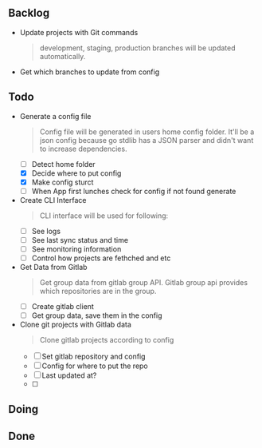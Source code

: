 ## Backlog

- Update projects with Git commands
    > development, staging, production branches will be updated automatically.
- Get which branches to update from config

## Todo

- Generate a config file
    > Config file will be generated in users home config folder. It'll be a json config because go stdlib has  a JSON parser and didn't want to increase dependencies.
    * [ ] Detect home folder
    * [x] Decide where to put config
    * [x] Make config sturct
    * [ ] When App first lunches check for config if not found generate
- Create CLI Interface
    > CLI interface will be used for following:
    * [ ] See logs 
    * [ ] See last sync status and time
    * [ ] See monitoring information
    * [ ] Control how projects are fethched and etc
- Get Data from Gitlab
    > Get group data from gitlab group API. Gitlab group api provides which repositories are in the group. 
    * [ ] Create gitlab client
    * [ ] Get group data, save them in the config
- Clone git projects with Gitlab data
    > Clone gitlab projects according to config
    * [ ] Set gitlab repository and config 
    * [ ] Config for where to put the repo
    * [ ] Last updated at? 
    * [ ] 

## Doing


## Done

